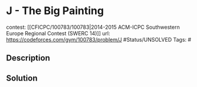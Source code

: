 # J - The Big Painting

contest: [[CFICPC/100783/100783|2014-2015 ACM-ICPC Southwestern Europe Regional Contest (SWERC 14)]]
url: https://codeforces.com/gym/100783/problem/J
#Status/UNSOLVED
Tags: #

## Description

## Solution

